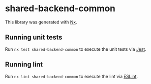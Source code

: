 # shared-backend-common

This library was generated with [Nx](https://nx.dev).

## Running unit tests

Run `nx test shared-backend-common` to execute the unit tests via [Jest](https://jestjs.io).

## Running lint

Run `nx lint shared-backend-common` to execute the lint via [ESLint](https://eslint.org/).
